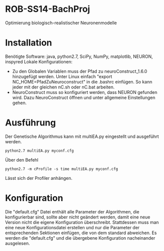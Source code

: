 ROB-SS14-BachProj
=================

Optimierung biologisch-realistischer Neuronenmodelle

# Installation

Benötigte Software: java, python2.7, SciPy, NumPy, matplotlib, NEURON, inspyred
Lokale Konfigurationen:
- Zu den Globalen Variablen muss der Pfad zu neuroConstruct_1.6.0 hinzugefügt werden.
  Unter Linux einfach "export NC_HOME=PfadZuNeuroconstruct" in die .bashrc einfügen.
  So kann jeder mit der gleichen nC.sh oder nC.bat arbeiten.
- NeuroConstruct muss so konfiguriert werden, dass NEURON gefunden wird.
  Dazu NeuroConstruct öffnen und unter allgemeine Einstellungen gehen.

# Ausführung

Der Genetische Algorithmus kann mit multiEA.py eingestellt und ausgeführt werden.

    python2.7 multiEA.py myconf.cfg

Über den Befehl

    python2.7 -m cProfile -s time multiEA.py myconf.cfg

Lässt sich der Profiler anhängen.

# Konfiguration

Die "default.cfg" Datei enthält alle Parameter der Algorithmen, die konfigurierbar
sind, sollte aber nicht geändert werden, damit eine neue Version
nicht die eigene Konfiguration überschreibt.
Stattdessen muss man eine neue Konfigurationsdatei erstellen und nur die Parameter
der entsprechenden Sektionen einfügen, die von dem standard abweichen.
Es werden die "default.cfg" und die übergebene Konfiguration nacheinander
ausgelesen.
